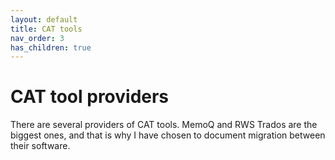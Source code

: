 ```yaml
---
layout: default
title: CAT tools
nav_order: 3
has_children: true
---
```


# CAT tool providers

There are several providers of CAT tools. MemoQ and RWS Trados are the biggest ones, and that is why I have chosen to document migration between their software.
